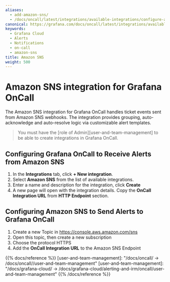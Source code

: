 ```yaml
---
aliases:
  - add-amazon-sns/
  - /docs/oncall/latest/integrations/available-integrations/configure-amazon-sns/
canonical: https://grafana.com/docs/oncall/latest/integrations/available-integrations/configure-amazon-sns/
keywords:
  - Grafana Cloud
  - Alerts
  - Notifications
  - on-call
  - amazon-sns
title: Amazon SNS
weight: 500
---
```


# Amazon SNS integration for Grafana OnCall

The Amazon SNS integration for Grafana OnCall handles ticket events sent from Amazon SNS webhooks.
The integration provides grouping, auto-acknowledge and auto-resolve logic via customizable alert templates.

> You must have the [role of Admin][user-and-team-management] to be able to create integrations
in Grafana OnCall.

## Configuring Grafana OnCall to Receive Alerts from Amazon SNS

1. In the **Integrations** tab, click **+ New integration**.
2. Select **Amazon SNS** from the list of available integrations.
3. Enter a name and description for the integration, click **Create**
4. A new page will open with the integration details. Copy the **OnCall Integration URL** from
**HTTP Endpoint** section.

## Configuring Amazon SNS to Send Alerts to Grafana OnCall

1. Create a new Topic in <https://console.aws.amazon.com/sns>
2. Open this topic, then create a new subscription
3. Choose the protocol HTTPS
4. Add the **OnCall Integration URL** to the Amazon SNS Endpoint

{{% docs/reference %}}
[user-and-team-management]: "/docs/oncall/ -> /docs/oncall/<ONCALL VERSION>/user-and-team-management"
[user-and-team-management]: "/docs/grafana-cloud/ -> /docs/grafana-cloud/alerting-and-irm/oncall/user-and-team-management"
{{% /docs/reference %}}
